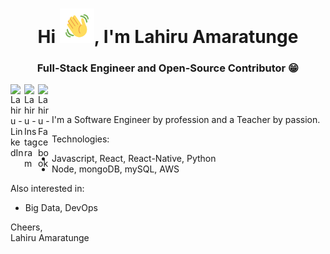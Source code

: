 <h1 align="center">Hi <img src="https://github.com/LuckyMadu/LuckyMadu/blob/main/hi.gif" height="55px" width="55px">, I'm Lahiru Amaratunge</h1>
<h3 align="center">Full-Stack Engineer and Open-Source Contributor 😁 </h3>

<a href="https://linkedin.com/in/lahiru-amarathunge">
  <img align="left" alt="Lahiru - LinkedIn" width="22px" src="https://cdn.jsdelivr.net/npm/simple-icons@v3/icons/linkedin.svg"/>
</a>
<a href="https://stackoverflow.com/users/7872227/lahiru-amarathunge">
  <img align="left" alt="Lahiru - Instagram" width="22px" src="https://cdn.jsdelivr.net/npm/simple-icons@v3/icons/stackoverflow.svg"/>
</a>
<a href="https://www.facebook.com/lahiru.amarathunge">
  <img align="left" alt="Lahiru - Facebook" width="22px" src="https://cdn.jsdelivr.net/npm/simple-icons@v3/icons/facebook.svg"/>
</a>
<br />
<br />

I'm a Software Engineer by profession and a Teacher by passion.  

Technologies:
- Javascript, React, React-Native, Python
- Node, mongoDB, mySQL, AWS

Also interested in:
- Big Data, DevOps

Cheers,  
Lahiru Amaratunge
